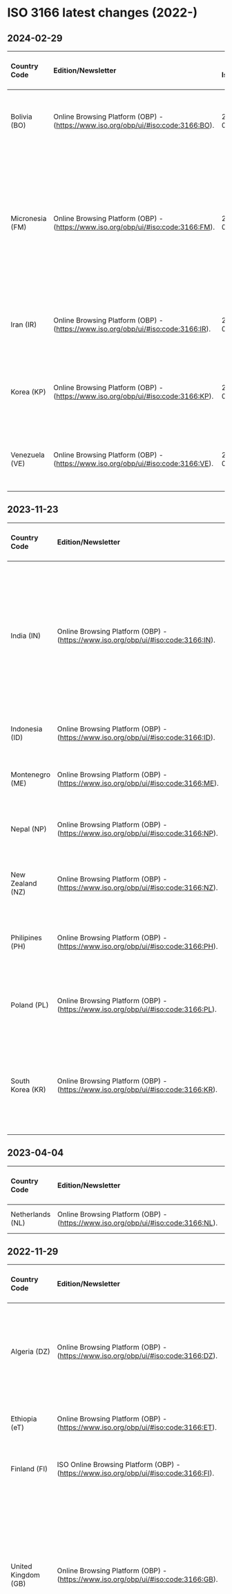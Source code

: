 # ISO 3166 latest changes (2022-)

## 2024-02-29 
| Country Code | Edition/Newsletter | Date Issued | Code/Subdivision Change | Description of Change in Newsletter |   
|:-------------------|:------------|-----------------------------------:|------------------------:|-------------:|
| Bolivia (BO)   | Online Browsing Platform (OBP) - (https://www.iso.org/obp/ui/#iso:code:3166:BO).    | 2024-02-29  |   | Change of short name upper case: replace the parentheses with a coma. | 
| Micronesia (FM)   | Online Browsing Platform (OBP) - (https://www.iso.org/obp/ui/#iso:code:3166:FM).    | 2024-02-29  |   | Change of short name upper case: replace the parentheses with a coma and correct the remark in English of the entry of Micronesia Federate states (removing duplicated text). | 
| Iran (IR)   | Online Browsing Platform (OBP) - (https://www.iso.org/obp/ui/#iso:code:3166:IR).    | 2024-02-29  |   | Change of short name upper case: replace the parentheses with a coma. | 
| Korea (KP)   | Online Browsing Platform (OBP) - (https://www.iso.org/obp/ui/#iso:code:3166:KP).    | 2024-02-29  |   | Change of short name upper case in eng: replace the parentheses with a coma. | 
| Venezuela (VE)   | Online Browsing Platform (OBP) - (https://www.iso.org/obp/ui/#iso:code:3166:VE).    | 2024-02-29  |   | Change of short name upper case: replace the parentheses with a coma. | 


## 2023-11-23
| Country Code | Edition/Newsletter | Date Issued | Code/Subdivision Change | Description of Change in Newsletter |   
|:-------------------|:------------|-----------------------------------:|------------------------:|-------------:|
| India (IN)   | Online Browsing Platform (OBP) - (https://www.iso.org/obp/ui/#iso:code:3166:IN).    | 2023-11-23  |   | Change of subdivision code from IN-OR to IN-OD, from IN-CT to IN-CG, from IN-TG to IN-TS, from IN-UT to IN-UK; Deletion of the asterisk from IN-JH; Update Code Source. | 
| Indonesia (ID)   | Online Browsing Platform (OBP) - (https://www.iso.org/obp/ui/#iso:code:3166:ID).    | 2023-11-23  |   | Addition of province ID-PD; Update List Source. | 
| Montenegro (ME)   | Online Browsing Platform (OBP) - (https://www.iso.org/obp/ui/#iso:code:3166:ME).    | 2023-11-23  |   | Addition of municipality ME-25; Update List Source. | 
| Nepal (NP)   | Online Browsing Platform (OBP) - (https://www.iso.org/obp/ui/#iso:code:3166:NP).    | 2023-11-23  |   | Change of subdivision name of NP-P1; Update List Source. | 
| New Zealand (NZ)   | Online Browsing Platform (OBP) - (https://www.iso.org/obp/ui/#iso:code:3166:NZ).    | 2023-11-23  |   | Deletion of the space before the dash of NZ-AUK in mri. | 
| Philipines (PH)   | Online Browsing Platform (OBP) - (https://www.iso.org/obp/ui/#iso:code:3166:PH).    | 2023-11-23  |   | Deletion of province PH-MAG; Addition of province PH-MGN, PH-MGS. | 
| Poland (PL)   | Online Browsing Platform (OBP) - (https://www.iso.org/obp/ui/#iso:code:3166:PL).    | 2023-11-23  |   | Change of spelling of PL-04, PL-28; Update Code Source and List Source. | 
| South Korea (KR)   | Online Browsing Platform (OBP) - (https://www.iso.org/obp/ui/#iso:code:3166:KR).    | 2023-11-23  |   | Change of category name from province to special self-governing province for KR-42; Update List Source. | 


## 2023-04-04

| Country Code | Edition/Newsletter | Date Issued | Code/Subdivision Change | Description of Change in Newsletter |   
|:-------------------|:------------|------------------------------------:|------------------------:|-------------:|
| Netherlands (NL)   | Online Browsing Platform (OBP) - (https://www.iso.org/obp/ui/#iso:code:3166:NL).   | 2023-04-04  |    | Change of the short name. | 


## 2022-11-29

| Country Code | Edition/Newsletter | Date Issued | Code/Subdivision Change | Description of Change in Newsletter |   
|:-------------------|:------------|-----------------------------------:|------------------------:|-------------:|
| Algeria (DZ)   | Online Browsing Platform (OBP) - (https://www.iso.org/obp/ui/#iso:code:3166:DZ).    | 2022-11-29  |   | Addition of province DZ-49, DZ-50, DZ-51, DZ-52, DZ-53, DZ-54, DZ-55, DZ-56, DZ-57, DZ-58; Update list source. | 
| Ethiopia (eT)   | Online Browsing Platform (OBP) - (https://www.iso.org/obp/ui/#iso:code:3166:ET).    | 2022-11-29  | Subdivisions added: ET-SW Southwest Ethiopia Peoples.  | Addition of regional state ET-SW; Update List Source. | 
| Finland (FI)   | ISO Online Browsing Platform (OBP) - (https://www.iso.org/obp/ui/#iso:code:3166:FI).    | 2022-11-29  | Name change: Satakunda -> Satakunta.  | Change of spelling of FI-17; Update List Source. | 
| United Kingdom (GB)   | Online Browsing Platform (OBP) - (https://www.iso.org/obp/ui/#iso:code:3166:GB).    | 2022-11-29  |  | Deletion of two-tier county GB-NTH; Addition of unitary authority GB-NNH, GB-WNH; Change of category name from two-tier county to unitary authority for GB-BKM; Update List Source. | 
| French Guiana (GF)   | Online Browsing Platform (OBP) - (https://www.iso.org/obp/ui/#iso:code:3166:GF).    | 2022-11-29  |  | Modification of remark part 2 (no subdivisions relevant for this standard. Included also as subdivision of France (FR-973)). | 
| Guadeloupe (GP)  | Online Browsing Platform (OBP) - (https://www.iso.org/obp/ui/#iso:code:3166:GP).    | 2022-11-29  |  | Modification of remark part 2 (no subdivisions relevant for this standard. Included also as subdivision of France (FR-971)). | 
| Indonesia (ID)  | Online Browsing Platform (OBP) - (https://www.iso.org/obp/ui/#iso:code:3166:ID).    | 2022-11-29  |  | Addition of provinces ID-PE, ID-PS and ID-PT; Update List Source. | 
| Iceland (IS)  | Online Browsing Platform (OBP) - (https://www.iso.org/obp/ui/#iso:code:3166:IS).    | 2022-11-29  |  | Deletion of municipality IS-AKH, IS-BLO, IS-HEL, IS-HUT, IS-SBH, IS-SKU, IS-SSF; Addition of municipality IS-HUG, IS-SKR. | 
| North Korea (KP)  | Online Browsing Platform (OBP) - (https://www.iso.org/obp/ui/#iso:code:3166:KP).    | 2022-11-29  |  | Addition of metropolitan city KP-15; Update List Source. | 
| Kazakhstan (KZ)  | Online Browsing Platform (OBP) - (https://www.iso.org/obp/ui/#iso:code:3166:KZ).    | 2022-11-29  | Codes changed: KZ-ALA -> KZ-75 KZ-AST -> KZ-71 KZ-SHY -> KZ-79 KZ-ALM -> KZ-19 KZ-AKM -> KZ-11 KZ-AKT -> KZ-15 KZ-ATY -> KZ-23 KZ-VOS -> KZ-63 KZ-MAN -> KZ-47 KZ-SEV -> KZ-59 KZ-YUZ -> KZ-61 KZ-PAV -> KZ-55 KZ-KAR -> KZ-35 KZ-KUS -> KZ-39 KZ-KZY -> KZ-43 KZ-ZAP -> KZ-27 KZ-ZHA -> KZ-31 Subdivisions added: KZ-10, KZ-33, and KZ-62 Name change: KZ-71 Nur-Sultan -> Astana. | Change of subdivision code from KZ-ALA to KZ-75, KZ-AST to KZ-71, KZ-SHY to KZ-79, KZ-ALM to KZ-19, KZ-AKM to KZ-11, KZ-AKT to KZ-15, KZ-ATY to KZ-23, KZ-VOS to KZ-63, KZ-MAN to KZ-47, KZ-SEV to KZ-59, KZ-YUZ to KZ-61, KZ-PAV to KZ-55, KZ-KAR to KZ-35, KZ-KUS to KZ-39, KZ-KZY to KZ-43, KZ-ZAP to KZ-27, KZ-ZHA to KZ-31; Addition of region KZ-10, KZ-33, KZ-62; Change of subdivision name for KZ-71 in kaz and rus; Update List Source; Update Code Source. | 
| Martinique (MQ)  | Online Browsing Platform (OBP) - (https://www.iso.org/obp/ui/#iso:code:3166:MQ).    | 2022-11-29  |  | Modification of remark part 2 (no subdivisions relevant for this standard. Included also as subdivision of France (FR-972)). | 
| Mexico (MX)  | Online Browsing Platform (OBP) - (https://www.iso.org/obp/ui/#iso:code:3166:MX).    | 2022-11-29  |  | Change of subdivision category from federal district to federal entity; Update List Source. | 
| Nepal (NP)  | Online Browsing Platform (OBP) - (https://www.iso.org/obp/ui/#iso:code:3166:NP).    | 2022-11-29  |  | Deletion of development regions NP-1, NP-2, NP-3, NP-4, NP-5; Change of subdivision name of NP-P4, NP-P6 in nep; Change of subdivision name of NP-P2, NP-P7 in eng and nep; Change of subdivision name of NP-P3 in eng; Addition of location variation for NP-2 in eng and nep; Modification of local variation for NP-P7 in eng and nep; Deletion of zones NP-BA, NP-BH, NP-DH, NP-GA, NP-JA, NP-KA, NP-KO, NP-LU, NP-MA, NP-ME, NP-NA, NP-RA, NP-SA, NP-SE: Update List Source; Modification of remark part 2 (in September 2015 Nepal created a new federal structure consisting of seven numbered provinces. Six of these provinces have now been named. The remaining province is identified by number only. These provinces have replaced the zones and development regions). | 
| New Zealand (NZ)  | Online Browsing Platform (OBP) - (https://www.iso.org/obp/ui/#iso:code:3166:NZ).    | 2022-11-29  | (TBD). | Change of subdivision name of NZ-AUK, NZ-BOP, NZ-STL, NZ-GIS, NZ-HKB, NZ-NTL, NZ-WTC in mri; Change of subdivision name of NZ-WGN, NZ-MWT in eng and mri; Addition of subdivision name for NZ-WKO in eng; Addition of subdivision name for NZ-TAS in mri; Update List Source. | 
| Panama (PA)  | Online Browsing Platform (OBP) - (https://www.iso.org/obp/ui/#iso:code:3166:PA).    | 2022-11-29  |  | Change of spelling of subdivision name of PA-NB; Update List Source. | 
| Reunion (RE)  | Online Browsing Platform (OBP) - (https://www.iso.org/obp/ui/#iso:code:3166:RE).    | 2022-11-29  |  | Modification of remark part 2 (no subdivisions relevant for this standard. Included also as subdivision of France (FR-974)). | 
| Slovenia (SI)  | Online Browsing Platform (OBP) - (https://www.iso.org/obp/ui/#iso:code:3166:SI).    | 2022-11-29  |  | Change of spelling of SI-044, SI-197; Addition of category urban municipality; Change of category name from municipality to urban municipality for SI-011, SI-050, SI-052, SI-054, SI-061, SI-070, SI-080, SI-084, SI-085, SI-096, SI-112, SI-133; Update List Source. | 
| Mayotte (YT)  | Online Browsing Platform (OBP) - (https://www.iso.org/obp/ui/#iso:code:3166:YT).    | 2022-11-29  |  | Modification of remark part 2 (no subdivisions relevant for this standard. Included also as subdivision of France (FR-976)). | 

## 2022-11-21
| Country Code | Edition/Newsletter | Date Issued | Code/Subdivision Change | Description of Change in Newsletter |   
|:-------------------|:------------|-----------------------------------:|------------------------:|-------------:|
| Iceland (IS)  | Online Browsing Platform (OBP) - (https://www.iso.org/obp/ui/#iso:code:3166:IS).    | 2022-11-21  |  | Change of the full name. | 

## 2022-09-02

| Country Code | Edition/Newsletter | Date Issued | Code/Subdivision Change | Description of Change in Newsletter |   
|:-------------------|:------------|-----------------------------------:|------------------------:|-------------:|
| Côte d'Ivoire (CI)  | Online Browsing Platform (OBP) - (https://www.iso.org/obp/ui/#iso:code:3166:CI).    | 2022-09-02  |  | Correction of the French full name. | 

## 2022-07-11
| Country Code | Edition/Newsletter | Date Issued | Code/Subdivision Change | Description of Change in Newsletter |   
|:-------------------|:------------|-----------------------------------:|------------------------:|-------------:|
| Turkey (TR) | Online Browsing Platform (OBP) - (https://www.iso.org/obp/ui/#iso:code:3166:TR).    | 2022-07-11  |  | Change of the short and full name. | 

## 2022-03-03

| Country Code | Edition/Newsletter | Date Issued | Code/Subdivision Change | Description of Change in Newsletter |   
|:-------------------|:------------|-----------------------------------:|------------------------:|-------------:|
| Iraq (IQ)  | Online Browsing Platform (OBP) - (https://www.iso.org/obp/ui/#iso:code:3166:IQ).    | 2022-03-03  |  | Correction of parent subdivision of GB-PEM. | 
| United Kingdom (GB)  | Online Browsing Platform (OBP) - (https://www.iso.org/obp/ui/#iso:code:3166:GB).    | 2022-03-03  |  | Addition of category region in eng, fra, ara, kur; Addition of region IQ-KR; Assign parent subdivision to IQ-AR, IQ-DA, IQ-SU; Update List and Code Source. | 